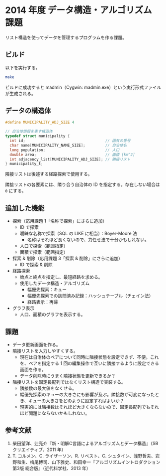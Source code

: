 2014 年度 データ構造・アルゴリズム 課題
=======================================

リスト構造を使ってデータを管理するプログラムを作る課題。

ビルド
------

以下を実行する。

```bash
make
```

ビルドに成功すると madmin（Cygwin: madmin.exe）という実行形式ファイルが生成される。

データの構造体
--------------

```c
#define MUNICIPALITY_ADJ_SIZE 4

// 自治体情報を表す構造体
typedef struct municipality {
  int id;                                    // 固有の番号
  char name[MUNICIPALITY_NAME_SIZE];         // 自治体名
  long population;                           // 人口
  double area;                               // 面積 [km^2]
  int adjacency_list[MUNICIPALITY_ADJ_SIZE]; // 隣接リスト
} municipality_t;
```

隣接リストは後述する経路探索で使用する。

隣接リストの各要素には、隣り合う自治体の ID を指定する。存在しない場合は `0` にする。

追加した機能
------------

* 探索（応用課題 1「名称で探索」にさらに追加）
    * ID で探索
    * 曖昧な名称で探索（SQL の LIKE に相当）：Boyer-Moore 法
        * 名称はそれほど長くないので、力任せ法で十分かもしれない。
    * 人口で探索（範囲指定）
    * 面積で探索（範囲指定）
* 探索 & 削除（応用課題 3「探索 & 削除」にさらに追加）
    * ID で探索 & 削除
* 経路探索
    * 始点と終点を指定し、最短経路を求める。
    * 使用したデータ構造・アルゴリズム
        * 幅優先探索：キュー
        * 幅優先探索での訪問済み記録：ハッシュテーブル（チェイン法）
        * 経路表示：再帰
* グラフ表示
    * 人口、面積のグラフを表示する。

課題
----

* データ更新画面を作る。
* 隣接リストを入力しやすくする。
    * 現在は自治体のペアについて同時に隣接状態を設定できず、不便。これを、ペアを指定する 1 回の編集操作で互いに隣接するように設定できる画面を作る。
    * データ削除時にうまく隣接状態を更新できるか？
* 隣接リストを固定長配列ではなくリスト構造で実装する。
    * 隣接数の最大値をなくせる。
    * 幅優先探索のキューの大きさにも影響が及ぶ。隣接数が可変になったとき、キューの大きさをどのように設定すればよいか？
    * 現実的には隣接数はそれほど大きくならないので、固定長配列でもそれほど問題にならないかもしれない。

参考文献
--------

1. 柴田望洋、辻亮介『新・明解C言語によるアルゴリズムとデータ構造』（SBクリエイティブ、2011 年）
2. T. コルメン、C. ライザーソン、R. リベスト、C. シュタイン、浅野哲夫、岩野和生、梅尾博司、山下雅史、和田幸一『アルゴリズムイントロダクション 第3版 総合版』（近代科学社、2013 年）
